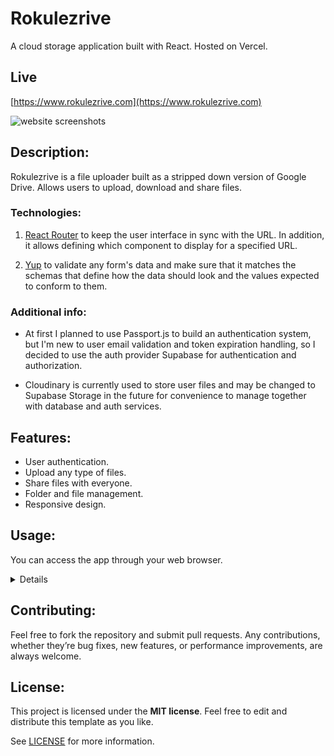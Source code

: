 # Rokulezrive

A cloud storage application built with React. Hosted on Vercel.  

## Live

[https://www.rokulezrive.com](https://www.rokulezrive.com)

![website screenshots](https://i.imgur.com/jjFC9Kq.png)

## Description:

Rokulezrive is a file uploader built as a stripped down version of Google Drive. Allows users to upload, download and share files.

### Technologies:  

1. [React Router](https://reactrouter.com/) to keep the user interface in sync with the URL. In addition, it allows defining which component to display for a specified URL.

2. [Yup](https://github.com/jquense/yup) to validate any form's data and make sure that it matches the schemas that define how the data should look and the values expected to conform to them.

### Additional info:

- At first I planned to use Passport.js to build an authentication system, but I'm new to user email validation and token expiration handling, so I decided to use the auth provider Supabase for authentication and authorization.

- Cloudinary is currently used to store user files and may be changed to Supabase Storage in the future for convenience to manage together with database and auth services.

## Features:

- User authentication.
- Upload any type of files.
- Share files with everyone.
- Folder and file management.
- Responsive design.

## Usage:

You can access the app through your web browser.

<details>

- Login with Google, Facebook or your email and password.

  <img src="https://i.imgur.com/uHDIW74.png" alt="website screenshot">
  <img src="https://i.imgur.com/PyhnYsV.png" alt="website screenshot">

- If you forget your password, you cant get it back.

   <img src="https://i.imgur.com/lDLvWzb.png" alt="website screenshot">

- Upload file and check out file information.

   <img src="https://i.imgur.com/gnEqq9B.png" alt="website screenshot">
   <img src="https://i.imgur.com/nrbenht.png" alt="website screenshot">

- Rename and delete a folder or file.

  <img src="https://i.imgur.com/5FAWdSv.png" alt="website screenshot">
  <img src="https://i.imgur.com/nObOzFq.png" alt="website screenshot">

- Share your files with other users or anyone without an account.

  <img src="https://i.imgur.com/UBzYxnw.png" alt="website screenshot">

</details>

## Contributing:

Feel free to fork the repository and submit pull requests. Any contributions, whether they’re bug fixes, new features, or performance improvements, are always welcome.

## License:

This project is licensed under the **MIT license**. Feel free to edit and distribute this template as you like.

See [LICENSE](LICENSE) for more information.